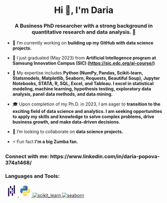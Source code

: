 <h1 align="center">Hi 👋, I'm Daria </h1>
<h3 align="center">A Business PhD researcher with a strong background in quantitative research and data analysis.   📖</h3>

- 🔭 I’m currently working on **building up my GitHub with data science projects.**

- 🌱 I just graduated (May 2023) from  **Artificial Intellegence program at Samsung Innovation Campus (SIC) (https://sic.edc.org/ai-course/)**

- 🔬 My expertise includes **Python (NumPy, Pandas, Scikit-learn, Statsmodels, Matplotlib, Seaborn, Requests, Beautiful Soup), Jupyter Notebooks, STATA, R, SQL, Excel, and Tableau. I excel in statistical modeling, machine learning, hypothesis testing, exploratory data analysis, panel data methods, and data mining.**

- 🎓 Upon completion of my Ph.D. in 2023, I am eager to **transition to the exciting field of data science and analytics. I am seeking opportunities to apply my skills and knowledge to solve complex problems, drive business growth, and make data-driven decisions.**

- 👯 I’m looking to collaborate on **data science projects.**

- ⚡ Fun fact **I'm a big Zumba fan.**

<h3 align="left">Connect with me: https://www.linkedin.com/in/daria-popova-374a1468/</h3>
<p align="left">
</p>

<h3 align="left">Languages and Tools:</h3>
<p align="left"> <a href="https://pandas.pydata.org/" target="_blank" rel="noreferrer"> <img src="https://raw.githubusercontent.com/devicons/devicon/2ae2a900d2f041da66e950e4d48052658d850630/icons/pandas/pandas-original.svg" alt="pandas" width="40" height="40"/> </a> <a href="https://www.python.org" target="_blank" rel="noreferrer"> <img src="https://raw.githubusercontent.com/devicons/devicon/master/icons/python/python-original.svg" alt="python" width="40" height="40"/> </a> <a href="https://scikit-learn.org/" target="_blank" rel="noreferrer"> <img src="https://upload.wikimedia.org/wikipedia/commons/0/05/Scikit_learn_logo_small.svg" alt="scikit_learn" width="40" height="40"/> </a> <a href="https://seaborn.pydata.org/" target="_blank" rel="noreferrer"> <img src="https://seaborn.pydata.org/_images/logo-mark-lightbg.svg" alt="seaborn" width="40" height="40"/> </a> </p>
